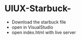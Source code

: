 # UIUX-Starbuck-
- Download the starbuck file
- open in VisualStudio
- open index.html with live server
